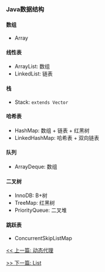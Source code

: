 ### Java数据结构

#### 数组

* Array

#### 线性表

* ArrayList: 数组
* LinkedList: 链表

#### 栈

* Stack: `extends Vector`

#### 哈希表

* HashMap: 数组 + 链表 + 红黑树
* LinkedHashMap: 哈希表 + 双向链表

#### 队列

* ArrayDeque: 数组

#### 二叉树

* InnoDB: B+树
* TreeMap: 红黑树
* PriorityQueue: 二叉堆

#### 跳跃表

* ConcurrentSkipListMap


[<< 上一篇: 动态代理](2-Java基础/动态代理.md)

[>> 下一篇: List](3-Java集合/List.md)
